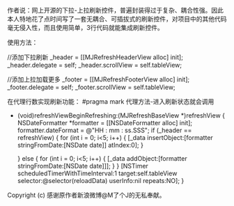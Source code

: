  作者说：网上开源的下拉-上拉刷新控件，普遍封装得过于复杂、耦合性强。因此本人特地花了点时间写了一套无耦合、可插拔式的刷新控件，对项目中的其他代码毫无侵入性，而且使用简单，3行代码就能集成刷新控件。 

使用方法：

//添加下拉刷新 
    _header = [[MJRefreshHeaderView alloc] init]; 
    _header.delegate = self; 
    _header.scrollView = self.tableView; 
     
//添加上拉加载更多 
    _footer = [[MJRefreshFooterView alloc] init]; 
    _footer.delegate = self; 
    _footer.scrollView = self.tableView; 

在代理行数实现刷新功能： 
#pragma mark 代理方法-进入刷新状态就会调用 
- (void)refreshViewBeginRefreshing:(MJRefreshBaseView *)refreshView 
{ 
    NSDateFormatter *formatter = [[NSDateFormatter alloc] init]; 
    formatter.dateFormat = @"HH : mm : ss.SSS"; 
    if (_header == refreshView) { 
        for (int i = 0; i<5; i++) { 
            [_data insertObject:[formatter stringFromDate:[NSDate date]] atIndex:0]; 
        } 
         
    } else { 
        for (int i = 0; i<5; i++) { 
            [_data addObject:[formatter stringFromDate:[NSDate date]]]; 
        } 
    } 
    [NSTimer scheduledTimerWithTimeInterval:1 target:self.tableView selector:@selector(reloadData) userInfo:nil repeats:NO]; 
}



Copyright (c)  感谢原作者新浪微博@M了个J的无私奉献。
